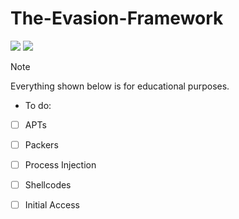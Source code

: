 # The-Evasion-Framework
<p><img src="https://img.shields.io/badge/Malware-8A2BE2"> <img src="https://img.shields.io/badge/Windows-8D2BJ1"></p>

> [!NOTE]
> Everything shown below is for educational purposes.

- To do:
- [ ] APTs
- [ ] Packers
- [ ] Process Injection
- [ ] Shellcodes
- [ ] Initial Access

